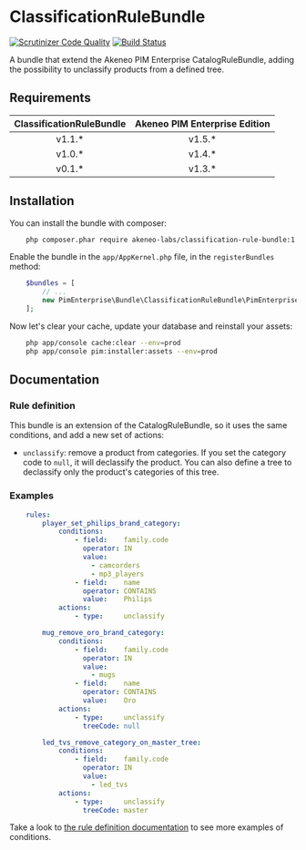 # ClassificationRuleBundle

[![Scrutinizer Code Quality](https://scrutinizer-ci.com/g/akeneo-labs/ClassificationRuleBundle/badges/quality-score.png?b=master)](https://scrutinizer-ci.com/g/akeneo-labs/ClassificationRuleBundle/?branch=master)
[![Build Status](https://travis-ci.org/akeneo-labs/ClassificationRuleBundle.svg?branch=master)](https://travis-ci.org/akeneo-labs/ClassificationRuleBundle)

A bundle that extend the Akeneo PIM Enterprise CatalogRuleBundle, adding the possibility to unclassify products from a defined tree.


## Requirements

| ClassificationRuleBundle | Akeneo PIM Enterprise Edition |
|:------------------------:|:-----------------------------:|
| v1.1.*                   | v1.5.*                        |
| v1.0.*                   | v1.4.*                        |
| v0.1.*                   | v1.3.*                        |


## Installation

You can install the bundle with composer:

```bash
    php composer.phar require akeneo-labs/classification-rule-bundle:1.1.*
```

Enable the bundle in the `app/AppKernel.php` file, in the `registerBundles` method:

```php
    $bundles = [
        // ...
        new PimEnterprise\Bundle\ClassificationRuleBundle\PimEnterpriseClassificationRuleBundle(),
    ];
```

Now let's clear your cache, update your database and reinstall your assets:

```bash
    php app/console cache:clear --env=prod
    php app/console pim:installer:assets --env=prod
```

## Documentation

### Rule definition

This bundle is an extension of the CatalogRuleBundle, so it uses the same conditions, and add a new set of actions:

* `unclassify`: remove a product from categories.
If you set the category code to `null`, it will declassify the product.
You can also define a tree to declassify only the product's categories of this tree.

### Examples

```yaml
    rules:
        player_set_philips_brand_category:
            conditions:
                - field:    family.code
                  operator: IN
                  value:
                    - camcorders
                    - mp3_players
                - field:    name
                  operator: CONTAINS
                  value:    Philips
            actions:
                - type:     unclassify

        mug_remove_oro_brand_category:
            conditions:
                - field:    family.code
                  operator: IN
                  value:
                    - mugs
                - field:    name
                  operator: CONTAINS
                  value:    Oro
            actions:
                - type:     unclassify
                  treeCode: null

        led_tvs_remove_category_on_master_tree:
            conditions:
                - field:    family.code
                  operator: IN
                  value:
                    - led_tvs
            actions:
                - type:     unclassify
                  treeCode: master
```

Take a look to [the rule definition documentation](http://docs.akeneo.com/latest/cookbook/rule/general_information_on_rule_format.html?highlight=rule%20definition) to see more examples of conditions.
